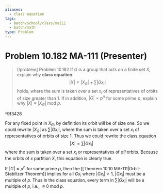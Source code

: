 ```yaml
---
aliases:
  - class equation
tags:
  - batch/school/class/ma111
  - batch/math
type: Problem
---
```

# Problem 10.182 MA-111 (Presenter)

> [!problem] Problem 10.182
> If $G$ is a group that acts on a finite set $X$, explain why **class equation**
> $$
> \left| X \right| =\left| X_{G} \right|  + \sum\limits\left| Gx_{i} \right| 
> $$
> holds, where the sum is taken over a set $x_{i}$ of representatives of orbits of size greater than 1. If in addition, $\left| G \right|=p^{n}$ for some prime $p$, explain why $\left| X \right| \equiv \left| X_{G} \right|$ mod $p.$

^9f3428

For any fixed point in $X_{G}$, by definition its orbit will be of size one. So we could rewrite $\left| X_{G} \right|$ as $\sum\limits\left| Gx_{i} \right|$, where the sum is taken over a set $x_{i}$ of representatives of orbits of size 1. Thus we could rewrite the class equation
$$
\left| X \right| =\sum\limits \left| Gx_{i} \right| 
$$
where the sum is taken over a set $x_{i}$ or representatives of *all* orbits. Because the orbits of $x$ partition $X$, this equation is clearly true.

If $\left| G \right|=p^{n}$ for some prime $p$, then the [[Theorem 10.10 MA-111|Orbit-Stabilizer Theorem]] implies for all $Gx_{i}$ where $\left| Gx_{i} \right| >1$, $\left| Gx_{i} \right|$ must be a multiple of $p$. Thus in the class equation, every term in $\sum\limits\left| Gx_{i} \right|$ will be a multiple of $p$, i.e., $\equiv 0$ mod $p$.
